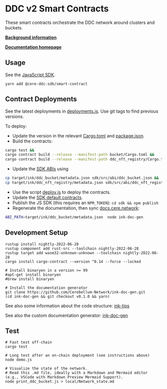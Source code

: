 # DDC v2 Smart Contracts

These smart contracts orchestrate the DDC network around clusters and buckets.

**[Background information](https://docs.cere.network/ddc/protocols/topology)**

**[Documentation homepage](https://docs.cere.network/ddc/protocols/smart-contracts)**

## Usage

See the [JavaScript SDK](sdk/).

    yarn add @cere-ddc-sdk/smart-contract

## Contract Deployments

See the latest deployments in [deployments.js](sdk/src/deployments.js). Use git tags to find previous versions.

To deploy:

- Update the version in the relevant [Cargo.toml](bucket/Cargo.toml) and [package.json](sdk/package.json).
- Build the contracts:
```bash 
cargo test && 
cargo contract build --release --manifest-path bucket/Cargo.toml && 
cargo contract build --release --manifest-path ddc_nft_registry/Cargo.toml
```
- Update the [SDK ABIs](sdk/src/abi/) using
```bash
cp target/ink/ddc_bucket/metadata.json sdk/src/abi/ddc_bucket.json &&
cp target/ink/ddc_nft_registry/metadata.json sdk/src/abi/ddc_nft_registry.json
```
- Use the script [deploy.js](deploy.js) to deploy the contracts.
- Update the [SDK default contracts](sdk/src/deployments.js).
- Publish the JS SDK (this requires an `NPM_TOKEN`): `cd sdk && npm publish`
- Regenerate the documentation, then sync [docs.cere.network](https://github.com/Cerebellum-Network/docs.cere.network/blob/main/ddc/protocols/smart-contract-api.md):
```bash
ABI_PATH=target/ink/ddc_bucket/metadata.json  node ink-doc-gen
```

## Development Setup

    rustup install nightly-2022-06-28
    rustup component add rust-src --toolchain nightly-2022-06-28
    rustup target add wasm32-unknown-unknown --toolchain nightly-2022-06-28
    cargo install cargo-contract --version ^0.14 --force --locked

    # Install binaryen in a version >= 99
    #apt-get install binaryen
    #brew install binaryen

    # Install the documentation generator
    git clone https://github.com/Cerebellum-Network/ink-doc-gen.git
    (cd ink-doc-gen && git checkout v0.1.0 && yarn)

See also some information about the code structure: [ink-tips](https://github.com/Cerebellum-Network/ink-tips)

See also the custom documentation generator: [ink-doc-gen](https://github.com/Cerebellum-Network/ink-doc-gen)

## Test

    # Fast test off-chain
    cargo test

    # Long test after an on-chain deployment (see instructions above)
    node demo.js

    # Visualize the state of the network.
    # Read this .md file, ideally with a Markdown and Mermaid editor (e.g., VSCode with Markdown Preview Mermaid Support).
    node print_ddc_bucket.js > local/Network_state.md

